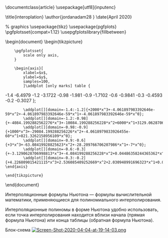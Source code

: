\documentclass{article}
\usepackage[utf8]{inputenc}

\title{interoplation}
\author{jordanadam28 }
\date{April 2020}





% graphics
\usepackage{tikz}
\usepackage{pgfplots}
\pgfplotsset{compat=1.12}
\usepgfplotslibrary{fillbetween}


\begin{document}
	\begin{tikzpicture}

		\pgfplotsset{
			scale only axis,
		}

		\begin{axis}[
			xlabel=$x$,
			ylabel=$y$,
			samples=100,
			]\addplot [only marks] table {
-1.4 -6.4979
-1.2 -3.1722
-0.98 -1.981
-0.9 -1.7102
-0.6 -0.9841
-0.3 -0.4593
-0.2 -0.3027
};

			
			\addplot[][domain=-1.4:-1.2]{+2000*x^3+-4.061897983392646e-59*x^2+-4.061897983392646e-59*x^1+-4.061897983392646e-59*x^0};
			\addplot[][domain=-1.2:-0.98]{+-4084.1992882562276*x^3+-10084.199288256228*x^2+6000*x^1+3129.0628706998814*x^0};
			\addplot[][domain=-0.98:-0.9]{+1000*x^3+-29084.199288256226*x^2+-4.0618979833926455e-60*x^1+821.3262158956109*x^0};
			\addplot[][domain=-0.9:-0.6]{+3*x^3+-63.08419928825623*x^2+-28.209766706207986*x^1+-7*x^0};
			\addplot[][domain=-0.6:-0.3]{+-3.1290628706998813*x^3+-4.084199288256228*x^2+0.04486358244365362*x^1+-0.1627476868327402*x^0};
			\addplot[][domain=-0.3:-0.2]{+4.226809015421115*x^3+2.536085409252669*x^2+2.030948991696323*x^1+0.03586085409252669*x^0};		\end{axis}

	\end{tikzpicture}

\end{document}









Интерполяционные формулы Ньютона — формулы вычислительной математики, применяющиеся для полиномиального интерполирования.



Интерполяционные полиномы в форме Ньютона удобно использовать, если точка интерполирования находится вблизи начала (прямая формула Ньютона) или конца таблицы (обратная формула Ньютона).

Блок-схема
[![Screen-Shot-2020-04-04-at-19-14-03.png](https://i.postimg.cc/CM2ffKJZ/Screen-Shot-2020-04-04-at-19-14-03.png)](https://postimg.cc/s1p2ksky)




